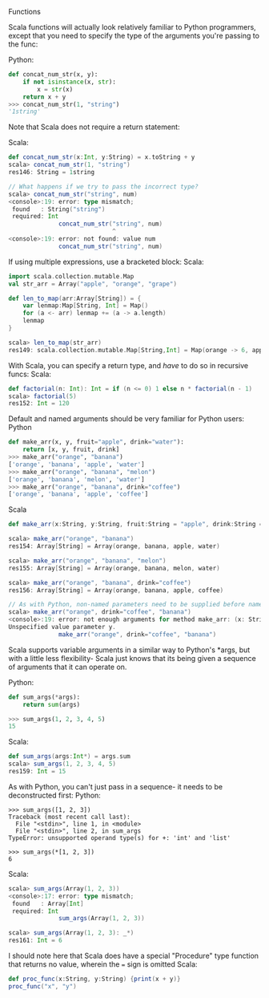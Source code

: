 Functions

Scala functions will actually look relatively familiar to Python programmers, except that you need to specify the type of the arguments you're passing to the func: 

Python:
```python
def concat_num_str(x, y):
    if not isinstance(x, str):
        x = str(x)
    return x + y
>>> concat_num_str(1, "string")
'1string'
```

Note that Scala does not require a return statement:

Scala: 
```scala
def concat_num_str(x:Int, y:String) = x.toString + y
scala> concat_num_str(1, "string")
res146: String = 1string

// What happens if we try to pass the incorrect type?
scala> concat_num_str("string", num)
<console>:19: error: type mismatch;
 found   : String("string")
 required: Int
              concat_num_str("string", num)
                             ^
<console>:19: error: not found: value num
              concat_num_str("string", num)
```

If using multiple expressions, use a bracketed block:
Scala:
```scala
import scala.collection.mutable.Map
val str_arr = Array("apple", "orange", "grape")

def len_to_map(arr:Array[String]) = {
    var lenmap:Map[String, Int] = Map()
    for (a <- arr) lenmap += (a -> a.length)
    lenmap
}

scala> len_to_map(str_arr)
res149: scala.collection.mutable.Map[String,Int] = Map(orange -> 6, apple -> 5, grape -> 5)
```

With Scala, you can specify a return type, and *have* to do so in recursive funcs: 
Scala: 
```scala
def factorial(n: Int): Int = if (n <= 0) 1 else n * factorial(n - 1)
scala> factorial(5)
res152: Int = 120
```

Default and named arguments should be very familiar for Python users: 
Python
```python
def make_arr(x, y, fruit="apple", drink="water"):
    return [x, y, fruit, drink]
>>> make_arr("orange", "banana")
['orange', 'banana', 'apple', 'water']
>>> make_arr("orange", "banana", "melon")
['orange', 'banana', 'melon', 'water']
>>> make_arr("orange", "banana", drink="coffee")
['orange', 'banana', 'apple', 'coffee']
```
Scala
```scala
def make_arr(x:String, y:String, fruit:String = "apple", drink:String = "water") = Array(x, y, fruit, drink)

scala> make_arr("orange", "banana")
res154: Array[String] = Array(orange, banana, apple, water)

scala> make_arr("orange", "banana", "melon")
res155: Array[String] = Array(orange, banana, melon, water)

scala> make_arr("orange", "banana", drink="coffee")
res156: Array[String] = Array(orange, banana, apple, coffee)

// As with Python, non-named parameters need to be supplied before named ones
scala> make_arr("orange", drink="coffee", "banana")
<console>:19: error: not enough arguments for method make_arr: (x: String, y: String, fruit: String, drink: String)Array[String].
Unspecified value parameter y.
              make_arr("orange", drink="coffee", "banana")
```

Scala supports variable arguments in a similar way to Python's *args, but with a little less flexibility- Scala just knows that its being given a sequence of arguments that it can operate on. 

Python:
```python
def sum_args(*args):
    return sum(args)

>>> sum_args(1, 2, 3, 4, 5)
15
```

Scala:
```scala
def sum_args(args:Int*) = args.sum
scala> sum_args(1, 2, 3, 4, 5)
res159: Int = 15
```

As with Python, you can't just pass in a sequence- it needs to be deconstructed first: 
Python:
```
>>> sum_args([1, 2, 3])
Traceback (most recent call last):
  File "<stdin>", line 1, in <module>
  File "<stdin>", line 2, in sum_args
TypeError: unsupported operand type(s) for +: 'int' and 'list'

>>> sum_args(*[1, 2, 3])
6
```

Scala: 
```scala
scala> sum_args(Array(1, 2, 3))
<console>:17: error: type mismatch;
 found   : Array[Int]
 required: Int
              sum_args(Array(1, 2, 3))

scala> sum_args(Array(1, 2, 3): _*)
res161: Int = 6
```

I should note here that Scala does have a special "Procedure" type function that returns no value, wherein the `=` sign is omitted
Scala:
```scala
def proc_func(x:String, y:String) {print(x + y)}
proc_func("x", "y")
```
